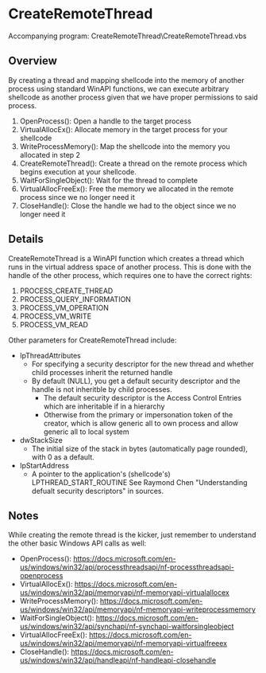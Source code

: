 # CreateRemoteThread

Accompanying program: CreateRemoteThread\CreateRemoteThread.vbs

## Overview

By creating a thread and mapping shellcode into the memory of another process using standard WinAPI functions, we can execute arbitrary shellcode as another process given that we have proper permissions to said process.

1. OpenProcess(): Open a handle to the target process
2. VirtualAllocEx(): Allocate memory in the target process for your shellcode
3. WriteProcessMemory(): Map the shellcode into the memory you allocated in step 2
4. CreateRemoteThread(): Create a thread on the remote process which begins execution at your shellcode.
5. WaitForSingleObject(): Wait for the thread to complete
6. VirtualAllocFreeEx(): Free the memory we allocated in the remote process since we no longer need it
7. CloseHandle(): Close the handle we had to the object since we no longer need it

## Details

CreateRemoteThread is a WinAPI function which creates a thread which runs in the virtual address space of another process.
This is done with the handle of the other process, which requires one to have the correct rights:
1. PROCESS_CREATE_THREAD
2. PROCESS_QUERY_INFORMATION
3. PROCESS_VM_OPERATION
4. PROCESS_VM_WRITE
5. PROCESS_VM_READ

Other parameters for CreateRemoteThread include:
- lpThreadAttributes
  + For specifying a security descriptor for the new thread and whether child processes inherit the returned handle
  + By default (NULL), you get a default security descriptor and the handle is not inheritble by child processes.
    * The default security descriptor is the Access Control Entries which are inheritable if in a hierarchy
    * Otherwise from the primary or impersonation token of the creator, which is allow generic all to own process and allow generic all to local system
- dwStackSize
  + The initial size of the stack in bytes (automatically page rounded), with 0 as a default.
- lpStartAddress
  +  A pointer to the application's (shellcode's) LPTHREAD_START_ROUTINE
See Raymond Chen "Understanding defualt security descriptors" in sources.

## Notes

While creating the remote thread is the kicker, just remember to understand the other basic Windows API calls as well:
- OpenProcess(): https://docs.microsoft.com/en-us/windows/win32/api/processthreadsapi/nf-processthreadsapi-openprocess
- VirtualAllocEx(): https://docs.microsoft.com/en-us/windows/win32/api/memoryapi/nf-memoryapi-virtualallocex
- WriteProcessMemory(): https://docs.microsoft.com/en-us/windows/win32/api/memoryapi/nf-memoryapi-writeprocessmemory
- WaitForSingleObject(): https://docs.microsoft.com/en-us/windows/win32/api/synchapi/nf-synchapi-waitforsingleobject
- VirtualAllocFreeEx(): https://docs.microsoft.com/en-us/windows/win32/api/memoryapi/nf-memoryapi-virtualfreeex
- CloseHandle(): https://docs.microsoft.com/en-us/windows/win32/api/handleapi/nf-handleapi-closehandle